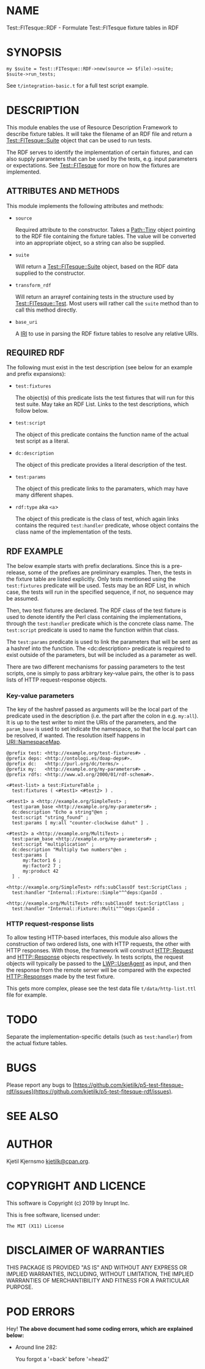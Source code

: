 # NAME

Test::FITesque::RDF - Formulate Test::FITesque fixture tables in RDF

# SYNOPSIS

    my $suite = Test::FITesque::RDF->new(source => $file)->suite;
    $suite->run_tests;

See `t/integration-basic.t` for a full test script example.

# DESCRIPTION

This module enables the use of Resource Description Framework to
describe fixture tables. It will take the filename of an RDF file and
return a [Test::FITesque::Suite](https://metacpan.org/pod/Test::FITesque::Suite) object that can be used to run
tests.

The RDF serves to identify the implementation of certain fixtures, and
can also supply parameters that can be used by the tests, e.g. input
parameters or expectations. See [Test::FITesque](https://metacpan.org/pod/Test::FITesque) for more on how the
fixtures are implemented.

## ATTRIBUTES AND METHODS

This module implements the following attributes and methods:

- `source`

    Required attribute to the constructor. Takes a [Path::Tiny](https://metacpan.org/pod/Path::Tiny) object
    pointing to the RDF file containing the fixture tables. The value will
    be converted into an appropriate object, so a string can also be
    supplied.

- `suite`

    Will return a [Test::FITesque::Suite](https://metacpan.org/pod/Test::FITesque::Suite) object, based on the RDF data supplied to the constructor.

- `transform_rdf`

    Will return an arrayref containing tests in the structure used by
    [Test::FITesque::Test](https://metacpan.org/pod/Test::FITesque::Test). Most users will rather call the `suite`
    method than to call this method directly.

- `base_uri`

    A [IRI](https://metacpan.org/pod/IRI) to use in parsing the RDF fixture tables to resolve any relative URIs.

## REQUIRED RDF

The following must exist in the test description (see below for an example and prefix expansions):

- `test:fixtures`

    The object(s) of this predicate lists the test fixtures that will run
    for this test suite. May take an RDF List. Links to the test
    descriptions, which follow below.

- `test:script`

    The object of this predicate contains the function name of the actual test script as a literal.

- `dc:description`

    The object of this predicate provides a literal description of the test.

- `test:params`

    The object of this predicate links to the paramaters, which may have many different shapes.

- `rdf:type` aka `<a`>

    The object of this predicate is the class of test, which again links
    contains the required `test:handler` predicate, whose object
    contains the class name of the implementation of the tests.

## RDF EXAMPLE

The below example starts with prefix declarations. Since this is a
pre-release, some of the prefixes are preliminary examples. Then, the
tests in the fixture table are listed explicitly. Only tests mentioned
using the `test:fixtures` predicate will be used. Tests may be an RDF
List, in which case, the tests will run in the specified sequence, if
not, no sequence may be assumed.

Then, two test fixtures are declared. The RDF class of the test
fixture is used to denote identify the Perl class containing the
implementations, through the `test:handler` predicate which is the
concrete class name. The `test:script` predicate is used to name the
function within that class.

The `test:params` predicate is used to link the parameters that will
be sent as a hashref into the function. The &lt;dc:description> predicate
is required to exist outside of the parameters, but will be included
as a parameter as well.

There are two different mechanisms for passing parameters to the test
scripts, one is simply to pass arbitrary key-value pairs, the other is
to pass lists of HTTP request-response objects.

### Key-value parameters

The key of the hashref passed as arguments will be the local part of
the predicate used in the description (i.e. the part after the colon
in e.g. `my:all`). It is up to the test writer to mint the URIs of
the parameters, and the `param_base` is used to set indicate the
namespace, so that the local part can be resolved, if wanted. The
resolution itself happens in [URI::NamespaceMap](https://metacpan.org/pod/URI::NamespaceMap).

    @prefix test: <http://example.org/test-fixtures#> .
    @prefix deps: <http://ontologi.es/doap-deps#>.
    @prefix dc:   <http://purl.org/dc/terms/> .
    @prefix my:   <http://example.org/my-parameters#> .
    @prefix rdfs: <http://www.w3.org/2000/01/rdf-schema#>.

    <#test-list> a test:FixtureTable ;
      test:fixtures ( <#test1> <#test2> ) .

    <#test1> a <http://example.org/SimpleTest> ;
      test:param_base <http://example.org/my-parameters#> ;
      dc:description "Echo a string"@en ;
      test:script "string_found" ;
      test:params [ my:all "counter-clockwise dahut" ] .

    <#test2> a <http://example.org/MultiTest> ;
      test:param_base <http://example.org/my-parameters#> ;
      test:script "multiplication" ;
      dc:description "Multiply two numbers"@en ;
      test:params [
          my:factor1 6 ;
          my:factor2 7 ;
          my:product 42
      ] .

    <http://example.org/SimpleTest> rdfs:subClassOf test:ScriptClass ;
      test:handler "Internal::Fixture::Simple"^^deps:CpanId .

    <http://example.org/MultiTest> rdfs:subClassOf test:ScriptClass ;
      test:handler "Internal::Fixture::Multi"^^deps:CpanId .

### HTTP request-response lists

To allow testing HTTP-based interfaces, this module also allows the
construction of two ordered lists, one with HTTP requests, the other
with HTTP responses. With those, the framework will construct
[HTTP::Request](https://metacpan.org/pod/HTTP::Request) and [HTTP::Response](https://metacpan.org/pod/HTTP::Response) objects respectively. In tests
scripts, the request objects will typically be passed to the
[LWP::UserAgent](https://metacpan.org/pod/LWP::UserAgent) as input, and then the response from the remote
server will be compared with the expected [HTTP::Response](https://metacpan.org/pod/HTTP::Response)s made by
the test fixture.

This gets more complex, please see the test data file
`t/data/http-list.ttl` file for example.

# TODO

Separate the implementation-specific details (such as `test:handler`)
from the actual fixture tables.

# BUGS

Please report any bugs to
[https://github.com/kjetilk/p5-test-fitesque-rdf/issues](https://github.com/kjetilk/p5-test-fitesque-rdf/issues).

# SEE ALSO

# AUTHOR

Kjetil Kjernsmo <kjetilk@cpan.org>.

# COPYRIGHT AND LICENCE

This software is Copyright (c) 2019 by Inrupt Inc.

This is free software, licensed under:

    The MIT (X11) License

# DISCLAIMER OF WARRANTIES

THIS PACKAGE IS PROVIDED "AS IS" AND WITHOUT ANY EXPRESS OR IMPLIED
WARRANTIES, INCLUDING, WITHOUT LIMITATION, THE IMPLIED WARRANTIES OF
MERCHANTIBILITY AND FITNESS FOR A PARTICULAR PURPOSE.

# POD ERRORS

Hey! **The above document had some coding errors, which are explained below:**

- Around line 282:

    You forgot a '=back' before '=head2'
